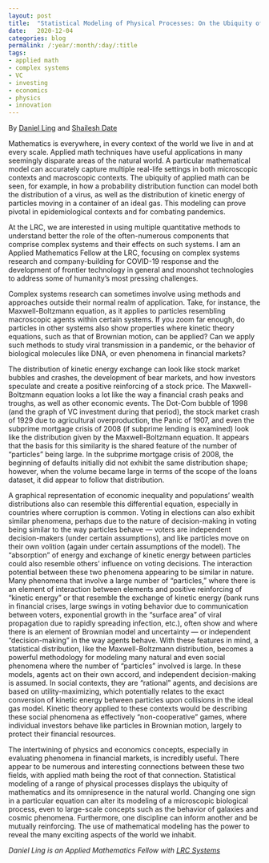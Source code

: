 ```yaml
---
layout: post
title:  "Statistical Modeling of Physical Processes: On the Ubiquity of Applied Math in Our World"
date:   2020-12-04
categories: blog
permalink: /:year/:month/:day/:title
tags:
- applied math
- complex systems
- VC
- investing
- economics
- physics
- innovation
---
```


By [Daniel Ling](https://www.lrc.systems/daniel-ling) and [Shailesh Date](https://www.lrc.systems/shailesh-date)

Mathematics is everywhere, in every context of the world we live in and at every scale. Applied math techniques have useful applications in many seemingly disparate areas of the natural world. A particular mathematical model can accurately capture multiple real-life settings in both microscopic contexts and macroscopic contexts. The ubiquity of applied math can be seen, for example, in how a probability distribution function can model both the distribution of a virus, as well as the distribution of kinetic energy of particles moving in a container of an ideal gas. This modeling can prove pivotal in epidemiological contexts and for combating pandemics.

At the LRC, we are interested in using multiple quantitative methods to understand better the role of the often-numerous components that comprise complex systems and their effects on such systems. I am an Applied Mathematics Fellow at the LRC, focusing on complex systems research and company-building for COVID-19 response and the development of frontier technology in general and moonshot technologies to address some of humanity’s most pressing challenges.

Complex systems research can sometimes involve using methods and approaches outside their normal realm of application. Take, for instance, the Maxwell-Boltzmann equation, as it applies to particles resembling macroscopic agents within certain systems. If you zoom far enough, do particles in other systems also show properties where kinetic theory equations, such as that of Brownian motion, can be applied? Can we apply such methods to study viral transmission in a pandemic, or the behavior of biological molecules like DNA, or even phenomena in financial markets?

The distribution of kinetic energy exchange can look like stock market bubbles and crashes, the development of bear markets, and how investors speculate and create a positive reinforcing of a stock price. The Maxwell-Boltzmann equation looks a lot like the way a financial crash peaks and troughs, as well as other economic events. The Dot-Com bubble of 1998 (and the graph of VC investment during that period), the stock market crash of 1929 due to agricultural overproduction, the Panic of 1907, and even the subprime mortgage crisis of 2008 (if subprime lending is examined) look like the distribution given by the Maxwell-Boltzmann equation. It appears that the basis for this similarity is the shared feature of the number of “particles” being large. In the subprime mortgage crisis of 2008, the beginning of defaults initially did not exhibit the same distribution shape; however, when the volume became large in terms of the scope of the loans dataset, it did appear to follow that distribution.

A graphical representation of economic inequality and populations’ wealth distributions also can resemble this differential equation, especially in countries where corruption is common. Voting in elections can also exhibit similar phenomena, perhaps due to the nature of decision-making in voting being similar to the way particles behave — voters are independent decision-makers (under certain assumptions), and like particles move on their own volition (again under certain assumptions of the model). The “absorption” of energy and exchange of kinetic energy between particles could also resemble others’ influence on voting decisions. The interaction potential between these two phenomena appearing to be similar in nature. Many phenomena that involve a large number of “particles,” where there is an element of interaction between elements and positive reinforcing of “kinetic energy” or that resemble the exchange of kinetic energy (bank runs in financial crises, large swings in voting behavior due to communication between voters, exponential growth in the “surface area” of viral propagation due to rapidly spreading infection, etc.), often show and where there is an element of Brownian model and uncertainty — or independent “decision-making” in the way agents behave. With these features in mind, a statistical distribution, like the Maxwell-Boltzmann distribution, becomes a powerful methodology for modeling many natural and even social phenomena where the number of “particles” involved is large. In these models, agents act on their own accord, and independent decision-making is assumed. In social contexts, they are “rational” agents, and decisions are based on utility-maximizing, which potentially relates to the exact conversion of kinetic energy between particles upon collisions in the ideal gas model. Kinetic theory applied to these contexts would be describing these social phenomena as effectively “non-cooperative” games, where individual investors behave like particles in Brownian motion, largely to protect their financial resources.

The intertwining of physics and economics concepts, especially in evaluating phenomena in financial markets, is incredibly useful. There appear to be numerous and interesting connections between these two fields, with applied math being the root of that connection. Statistical modeling of a range of physical processes displays the ubiquity of mathematics and its omnipresence in the natural world. Changing one sign in a particular equation can alter its modeling of a microscopic biological process, even to large-scale concepts such as the behavior of galaxies and cosmic phenomena. Furthermore, one discipline can inform another and be mutually reinforcing. The use of mathematical modeling has the power to reveal the many exciting aspects of the world we inhabit.

*Daniel Ling is an Applied Mathematics Fellow with [LRC Systems](https://www.lrc.systems/)*
